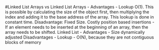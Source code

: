#Linked List
Arrays vs Linked List
Arrays - 
Advantages - Lookup O(1). This is possible by calculating the size of the object first, then multiplying the index and adding it to the base address of the array. This lookup is done in constant time.
Disadvantage: Fixed Size. Costly position based insertions - If an element needs to be inserted at the beginning of an array, then the array needs to be shifted.
Linked List -
Advantages - Size dynamically adjusted
Disadvantages - Lookup - O(N), because they are not contiguous blocks of memory

